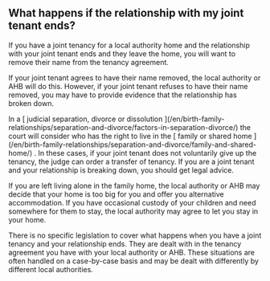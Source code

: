 ##  What happens if the relationship with my joint tenant ends?

If you have a joint tenancy for a local authority home and the relationship
with your joint tenant ends and they leave the home, you will want to remove
their name from the tenancy agreement.

If your joint tenant agrees to have their name removed, the local authority or
AHB will do this. However, if your joint tenant refuses to have their name
removed, you may have to provide evidence that the relationship has broken
down.

In a [ judicial separation, divorce or dissolution ](/en/birth-family-
relationships/separation-and-divorce/factors-in-separation-divorce/) the court
will consider who has the right to live in the [ family or shared home
](/en/birth-family-relationships/separation-and-divorce/family-and-shared-
home/) . In these cases, if your joint tenant does not voluntarily give up the
tenancy, the judge can order a transfer of tenancy. If you are a joint tenant
and your relationship is breaking down, you should get legal advice.

If you are left living alone in the family home, the local authority or AHB
may decide that your home is too big for you and offer you alternative
accommodation. If you have occasional custody of your children and need
somewhere for them to stay, the local authority may agree to let you stay in
your home.

There is no specific legislation to cover what happens when you have a joint
tenancy and your relationship ends. They are dealt with in the tenancy
agreement you have with your local authority or AHB. These situations are
often handled on a case-by-case basis and may be dealt with differently by
different local authorities.

